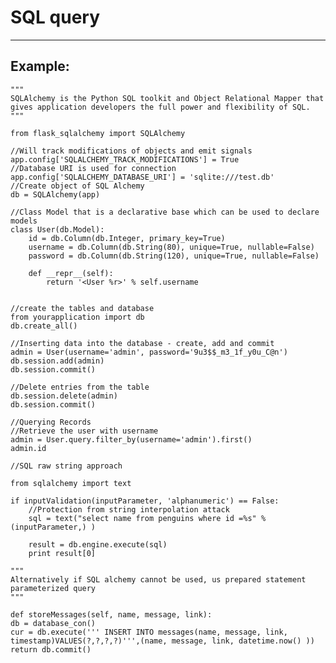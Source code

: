 # SQL query
-------

## Example:


    """
    SQLAlchemy is the Python SQL toolkit and Object Relational Mapper that gives application developers the full power and flexibility of SQL.
	"""

	from flask_sqlalchemy import SQLAlchemy
	
	//Will track modifications of objects and emit signals
	app.config['SQLALCHEMY_TRACK_MODIFICATIONS'] = True
	//Database URI is used for connection
	app.config['SQLALCHEMY_DATABASE_URI'] = 'sqlite:///test.db'
	//Create object of SQL Alchemy
	db = SQLAlchemy(app)

	//Class Model that is a declarative base which can be used to declare models
	class User(db.Model):
    	id = db.Column(db.Integer, primary_key=True)
    	username = db.Column(db.String(80), unique=True, nullable=False)
    	password = db.Column(db.String(120), unique=True, nullable=False)

    	def __repr__(self):	
        	return '<User %r>' % self.username

    
    //create the tables and database
    from yourapplication import db
	db.create_all()

	//Inserting data into the database - create, add and commit
	admin = User(username='admin', password='9u3$$_m3_1f_y0u_C@n')
	db.session.add(admin)
	db.session.commit()

	//Delete entries from the table
	db.session.delete(admin)
	db.session.commit()

	//Querying Records
	//Retrieve the user with username
	admin = User.query.filter_by(username='admin').first()
	admin.id

	//SQL raw string approach

	from sqlalchemy import text

	if inputValidation(inputParameter, 'alphanumeric') == False:
		//Protection from string interpolation attack
		sql = text("select name from penguins where id =%s" % (inputParameter,) )
	
		result = db.engine.execute(sql)
		print result[0]

    """
	Alternatively if SQL alchemy cannot be used, us prepared statement parameterized query
	"""

	def storeMessages(self, name, message, link):
	db = database_con()
	cur = db.execute(''' INSERT INTO messages(name, message, link, timestamp)VALUES(?,?,?,?)''',(name, message, link, datetime.now() ))
	return db.commit()
    